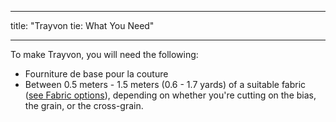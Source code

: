 - - -
title: "Trayvon tie: What You Need"
- - -

To make Trayvon, you will need the following:

- Fourniture de base pour la couture
- Between 0.5 meters - 1.5 meters (0.6 - 1.7 yards) of a suitable fabric ([see Fabric options](/docs/patterns/trayvon/fabric)), depending on whether you're cutting on the bias, the grain, or the cross-grain.

